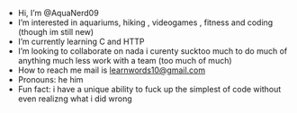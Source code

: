 -  Hi, I’m @AquaNerd09
-  I’m interested in aquariums, hiking , videogames , fitness and coding (though im still new)
-  I’m currently learning C and HTTP 
-  I’m looking to collaborate on nada i curenty sucktoo much to do much of anything much less work with a team (too much of much)
-  How to reach me mail is learnwords10@gmail.com 
-  Pronouns: he him 
-  Fun fact: i have a unique ability to fuck up the simplest of code without even realizng what i did wrong

